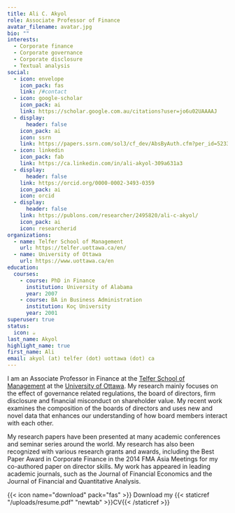 ```yaml
---
title: Ali C. Akyol
role: Associate Professor of Finance
avatar_filename: avatar.jpg
bio: ""
interests:
  - Corporate finance
  - Corporate governance
  - Corporate disclosure
  - Textual analysis
social:
  - icon: envelope
    icon_pack: fas
    link: /#contact
  - icon: google-scholar
    icon_pack: ai
    link: https://scholar.google.com.au/citations?user=jo6u02UAAAAJ
  - display:
      header: false
    icon_pack: ai
    icon: ssrn
    link: https://papers.ssrn.com/sol3/cf_dev/AbsByAuth.cfm?per_id=523338
  - icon: linkedin
    icon_pack: fab
    link: https://ca.linkedin.com/in/ali-akyol-309a631a3
  - display:
      header: false
    link: https://orcid.org/0000-0002-3493-0359
    icon_pack: ai
    icon: orcid
  - display:
      header: false
    link: https://publons.com/researcher/2495820/ali-c-akyol/
    icon_pack: ai
    icon: researcherid
organizations:
  - name: Telfer School of Management
    url: https://telfer.uottawa.ca/en/
  - name: University of Ottawa
    url: https://www.uottawa.ca/en
education:
  courses:
    - course: PhD in Finance
      institution: University of Alabama
      year: 2007
    - course: BA in Business Administration
      institution: Koç University
      year: 2001
superuser: true
status:
  icon: ☕️
last_name: Akyol
highlight_name: true
first_name: Ali
email: akyol (at) telfer (dot) uottawa (dot) ca
---
```

I am an Associate Professor in Finance at the [Telfer School of Management](https://telfer.uottawa.ca/en/) at the [University of Ottawa](https://www.uottawa.ca/en). My research mainly focuses on the effect of governance related regulations, the board of directors, firm disclosure and financial misconduct on shareholder value. My recent work examines the composition of the boards of directors and uses new and novel data that enhances our understanding of how board members interact with each other.

My research papers have been presented at many academic conferences and seminar series around the world. My research has also been recognized with various research grants and awards, including the Best Paper Award in Corporate Finance in the 2014 FMA Asia Meetings for my co-authored paper on director skills. My work has appeared in leading academic journals, such as the Journal of Financial Economics and the Journal of Financial and Quantitative Analysis.

{{< icon name="download" pack="fas" >}} Download my {{< staticref "/uploads/resume.pdf" "newtab" >}}CV{{< /staticref >}}
